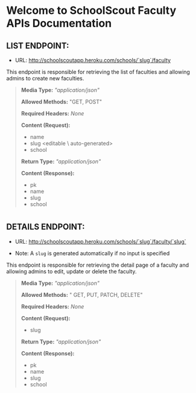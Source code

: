 # Welcome to SchoolScout Faculty APIs Documentation


##  LIST ENDPOINT:
- URL: http://schoolscoutapp.heroku.com/schools/`slug`/faculty

This endpoint is responsible for retrieving the list of faculties and allowing admins to create new faculties.

> **Media Type:** *"application/json"*
>
> **Allowed Methods:** "GET, POST"
>
> **Required Headers:** *None*
>
> **Content (Request):**
>
> * name
> * slug \<editable \ auto-generated>
> * school 
> 
> 
> **Return Type:** *"application/json"*
>
> **Content (Response):**
>
> * pk
> * name
> * slug
> * school 

#

## DETAILS ENDPOINT:
- URL: http://schoolscoutapp.heroku.com/schools/`slug`/faculty/`slug`
* Note: A `slug` is generated automatically if no input is specified

This endpoint is responsible for retrieving the detail page of a faculty and allowing admins to edit, update or delete the faculty.
>
> **Media Type:** *"application/json"*
>
> **Allowed Methods:** " GET, PUT, PATCH, DELETE"
>
> **Required Headers:** *None*
>
> **Content (Request):**
>
> 
> * slug 
> 
> 
> **Return Type:** *"application/json"*
>
> **Content (Response):**
>
> * pk
> * name
> * slug 
> * school 
#